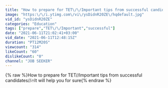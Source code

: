 ```yaml
---
title: "How to prepare for TET\/\/Important tips from successful candidates\/\/🔥It will help you for sure"
image: "https:\/\/i.ytimg.com\/vi\/ysDidnR20ZE\/hqdefault.jpg"
vid_id: "ysDidnR20ZE"
categories: "Education"
tags: ["prepare","TET\/\/Important","successful"]
date: "2021-06-11T21:02:41+03:00"
vid_date: "2021-06-11T12:48:15Z"
duration: "PT12M20S"
viewcount: "314"
likeCount: "60"
dislikeCount: "0"
channel: "JOB SEEKER"
---
```

{% raw %}How to prepare for TET//Important tips from successful candidates//🔥It will help you for sure{% endraw %}
